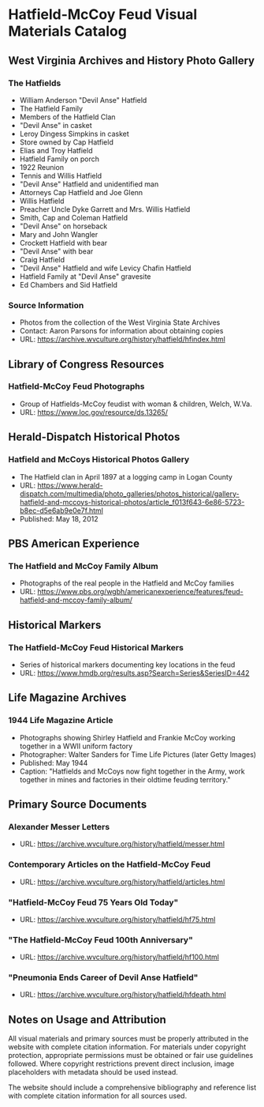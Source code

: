 # Hatfield-McCoy Feud Visual Materials Catalog

## West Virginia Archives and History Photo Gallery

### The Hatfields
- William Anderson "Devil Anse" Hatfield
- The Hatfield Family
- Members of the Hatfield Clan
- "Devil Anse" in casket
- Leroy Dingess Simpkins in casket
- Store owned by Cap Hatfield
- Elias and Troy Hatfield
- Hatfield Family on porch
- 1922 Reunion
- Tennis and Willis Hatfield
- "Devil Anse" Hatfield and unidentified man
- Attorneys Cap Hatfield and Joe Glenn
- Willis Hatfield
- Preacher Uncle Dyke Garrett and Mrs. Willis Hatfield
- Smith, Cap and Coleman Hatfield
- "Devil Anse" on horseback
- Mary and John Wangler
- Crockett Hatfield with bear
- "Devil Anse" with bear
- Craig Hatfield
- "Devil Anse" Hatfield and wife Levicy Chafin Hatfield
- Hatfield Family at "Devil Anse" gravesite
- Ed Chambers and Sid Hatfield

### Source Information
- Photos from the collection of the West Virginia State Archives
- Contact: Aaron Parsons for information about obtaining copies
- URL: https://archive.wvculture.org/history/hatfield/hfindex.html

## Library of Congress Resources

### Hatfield-McCoy Feud Photographs
- Group of Hatfields-McCoy feudist with woman & children, Welch, W.Va.
- URL: https://www.loc.gov/resource/ds.13265/

## Herald-Dispatch Historical Photos

### Hatfield and McCoys Historical Photos Gallery
- The Hatfield clan in April 1897 at a logging camp in Logan County
- URL: https://www.herald-dispatch.com/multimedia/photo_galleries/photos_historical/gallery-hatfield-and-mccoys-historical-photos/article_f013f643-6e86-5723-b8ec-d5e6ab9e0e7f.html
- Published: May 18, 2012

## PBS American Experience

### The Hatfield and McCoy Family Album
- Photographs of the real people in the Hatfield and McCoy families
- URL: https://www.pbs.org/wgbh/americanexperience/features/feud-hatfield-and-mccoy-family-album/

## Historical Markers

### The Hatfield-McCoy Feud Historical Markers
- Series of historical markers documenting key locations in the feud
- URL: https://www.hmdb.org/results.asp?Search=Series&SeriesID=442

## Life Magazine Archives

### 1944 Life Magazine Article
- Photographs showing Shirley Hatfield and Frankie McCoy working together in a WWII uniform factory
- Photographer: Walter Sanders for Time Life Pictures (later Getty Images)
- Published: May 1944
- Caption: "Hatfields and McCoys now fight together in the Army, work together in mines and factories in their oldtime feuding territory."

## Primary Source Documents

### Alexander Messer Letters
- URL: https://archive.wvculture.org/history/hatfield/messer.html

### Contemporary Articles on the Hatfield-McCoy Feud
- URL: https://archive.wvculture.org/history/hatfield/articles.html

### "Hatfield-McCoy Feud 75 Years Old Today"
- URL: https://archive.wvculture.org/history/hatfield/hf75.html

### "The Hatfield-McCoy Feud 100th Anniversary"
- URL: https://archive.wvculture.org/history/hatfield/hf100.html

### "Pneumonia Ends Career of Devil Anse Hatfield"
- URL: https://archive.wvculture.org/history/hatfield/hfdeath.html

## Notes on Usage and Attribution

All visual materials and primary sources must be properly attributed in the website with complete citation information. For materials under copyright protection, appropriate permissions must be obtained or fair use guidelines followed. Where copyright restrictions prevent direct inclusion, image placeholders with metadata should be used instead.

The website should include a comprehensive bibliography and reference list with complete citation information for all sources used.
